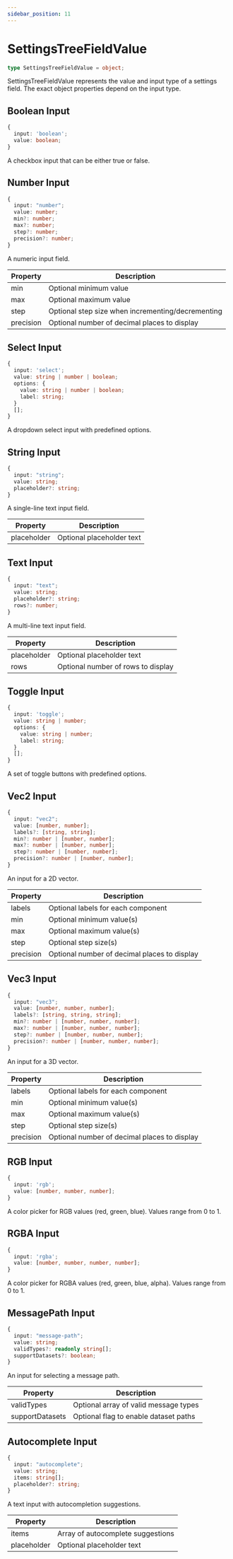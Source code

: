 ```yaml
---
sidebar_position: 11
---
```


# SettingsTreeFieldValue

```typescript
type SettingsTreeFieldValue = object;
```

SettingsTreeFieldValue represents the value and input type of a settings field. The exact object properties depend on the input type.

## Boolean Input

```typescript
{
  input: 'boolean';
  value: boolean;
}
```

A checkbox input that can be either true or false.

## Number Input

```typescript
{
  input: "number";
  value: number;
  min?: number;
  max?: number;
  step?: number;
  precision?: number;
}
```

A numeric input field.

| Property  | Description                                       |
| --------- | ------------------------------------------------- |
| min       | Optional minimum value                            |
| max       | Optional maximum value                            |
| step      | Optional step size when incrementing/decrementing |
| precision | Optional number of decimal places to display      |

## Select Input

```typescript
{
  input: 'select';
  value: string | number | boolean;
  options: {
    value: string | number | boolean;
    label: string;
  }
  [];
}
```

A dropdown select input with predefined options.

## String Input

```typescript
{
  input: "string";
  value: string;
  placeholder?: string;
}
```

A single-line text input field.

| Property    | Description               |
| ----------- | ------------------------- |
| placeholder | Optional placeholder text |

## Text Input

```typescript
{
  input: "text";
  value: string;
  placeholder?: string;
  rows?: number;
}
```

A multi-line text input field.

| Property    | Description                        |
| ----------- | ---------------------------------- |
| placeholder | Optional placeholder text          |
| rows        | Optional number of rows to display |

## Toggle Input

```typescript
{
  input: 'toggle';
  value: string | number;
  options: {
    value: string | number;
    label: string;
  }
  [];
}
```

A set of toggle buttons with predefined options.

## Vec2 Input

```typescript
{
  input: "vec2";
  value: [number, number];
  labels?: [string, string];
  min?: number | [number, number];
  max?: number | [number, number];
  step?: number | [number, number];
  precision?: number | [number, number];
}
```

An input for a 2D vector.

| Property  | Description                                  |
| --------- | -------------------------------------------- |
| labels    | Optional labels for each component           |
| min       | Optional minimum value(s)                    |
| max       | Optional maximum value(s)                    |
| step      | Optional step size(s)                        |
| precision | Optional number of decimal places to display |

## Vec3 Input

```typescript
{
  input: "vec3";
  value: [number, number, number];
  labels?: [string, string, string];
  min?: number | [number, number, number];
  max?: number | [number, number, number];
  step?: number | [number, number, number];
  precision?: number | [number, number, number];
}
```

An input for a 3D vector.

| Property  | Description                                  |
| --------- | -------------------------------------------- |
| labels    | Optional labels for each component           |
| min       | Optional minimum value(s)                    |
| max       | Optional maximum value(s)                    |
| step      | Optional step size(s)                        |
| precision | Optional number of decimal places to display |

## RGB Input

```typescript
{
  input: 'rgb';
  value: [number, number, number];
}
```

A color picker for RGB values (red, green, blue). Values range from 0 to 1.

## RGBA Input

```typescript
{
  input: 'rgba';
  value: [number, number, number, number];
}
```

A color picker for RGBA values (red, green, blue, alpha). Values range from 0 to 1.

## MessagePath Input

```typescript
{
  input: "message-path";
  value: string;
  validTypes?: readonly string[];
  supportDatasets?: boolean;
}
```

An input for selecting a message path.

| Property        | Description                           |
| --------------- | ------------------------------------- |
| validTypes      | Optional array of valid message types |
| supportDatasets | Optional flag to enable dataset paths |

## Autocomplete Input

```typescript
{
  input: "autocomplete";
  value: string;
  items: string[];
  placeholder?: string;
}
```

A text input with autocompletion suggestions.

| Property    | Description                       |
| ----------- | --------------------------------- |
| items       | Array of autocomplete suggestions |
| placeholder | Optional placeholder text         |
